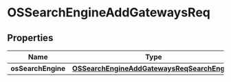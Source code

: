# OSSearchEngineAddGatewaysReq

## Properties
Name | Type | Description | Notes
------------ | ------------- | ------------- | -------------
**osSearchEngine** | [**OSSearchEngineAddGatewaysReqSearchEngine**](OSSearchEngineAddGatewaysReqSearchEngine.md) |  | 
